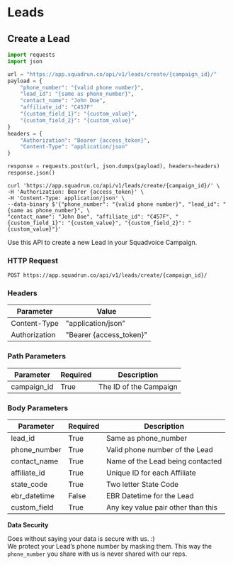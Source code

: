 # Leads

## Create a Lead

```python
import requests
import json

url = "https://app.squadrun.co/api/v1/leads/create/{campaign_id}/"
payload = {
    "phone_number": "{valid phone number}",
    "lead_id": "{same as phone_number}",
    "contact_name": "John Doe",
    "affiliate_id": "C457F"
    "{custom_field_1}": "{custom_value}",
    "{custom_field_2}": "{custom_value}"
}
headers = {
    "Authorization": "Bearer {access_token}",
    "Content-Type": "application/json"
}

response = requests.post(url, json.dumps(payload), headers=headers)
response.json()
```

```shell
curl 'https://app.squadrun.co/api/v1/leads/create/{campaign_id}/' \
-H 'Authorization: Bearer {access_token}' \
-H 'Content-Type: application/json' \
--data-binary $'{"phone_number": "{valid phone number}", "lead_id": "{same as phone_number}", \
"contact_name": "John Doe", "affiliate_id": "C457F", "{custom_field_1}": "{custom_value}", "{custom_field_2}": "{custom_value}"}'
```

Use this API to create a new Lead in your Squadvoice Campaign.

### HTTP Request

`POST https://app.squadrun.co/api/v1/leads/create/{campaign_id}/`

### Headers

| Parameter 	| Value 	|
|---------------	|-------------------------	|
| Content-Type 	| "application/json" 	|
| Authorization 	| "Bearer {access_token}" 	|

### Path Parameters

| Parameter   | Required  | Description   |
|-------------  |---------- |------------------------ |
| campaign_id   | True  | The ID of the Campaign  |

### Body Parameters

| Parameter   | Required  | Description   |
|-------------- |---------- |------------------------------------ |
| lead_id   | True  | Same as phone_number  |
| phone_number  | True  | Valid phone number of the Lead  |
| contact_name  | True  | Name of the Lead being contacted  |
| affiliate_id  | True  | Unique ID for each Affiliate  |
| state_code    | True  | Two letter State Code          |
| ebr_datetime  | False | EBR Datetime for the Lead      |
| custom_field  | True  | Any key value pair other than this  |

<aside class="success">
  <b>Data Security</b>
  <p>
    Goes without saying your data is secure with us. :)<br>
    We protect your Lead’s phone number by masking them. This way the <code>phone_number</code> you share with us is never shared with our reps.
  </p>
</aside>
